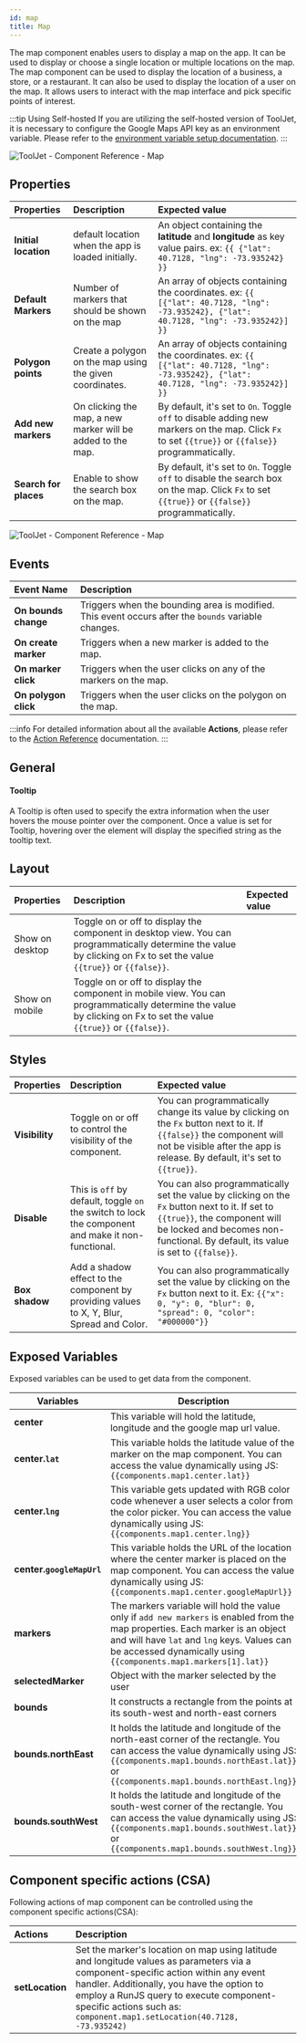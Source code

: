 ```yaml
---
id: map
title: Map
---
```


The map component enables users to display a map on the app. It can be used to display or choose a single location or multiple locations on the map. The map component can be used to display the location of a business, a store, or a restaurant. It can also be used to display the location of a user on the map. It allows users to interact with the map interface and pick specific points of interest.

:::tip Using Self-hosted 
If you are utilizing the self-hosted version of ToolJet, it is necessary to configure the Google Maps API key as an environment variable. Please refer to the [environment variable setup documentation](/docs/setup/env-vars/#google-maps-configuration--optional-).
:::

<div style={{textAlign: 'center'}}>

<img className="screenshot-full" src="/img/widgets/map/map2.png" alt="ToolJet - Component Reference - Map" />

</div>

## Properties

| Properties      | Description | Expected value |
|:----------- |:----------- |:------------------ |
| **Initial location** | default location when the app is loaded initially. | An object containing the **latitude** and **longitude** as key value pairs. ex: `{{ {"lat": 40.7128, "lng": -73.935242} }}` |
| **Default Markers** | Number of markers that should be shown on the map | An array of objects containing the coordinates. ex: `{{ [{"lat": 40.7128, "lng": -73.935242}, {"lat": 40.7128, "lng": -73.935242}] }}` |
| **Polygon points** | Create a polygon on the map using the given coordinates. | An array of objects containing the coordinates. ex: `{{ [{"lat": 40.7128, "lng": -73.935242}, {"lat": 40.7128, "lng": -73.935242}] }}` |
| **Add new markers** | On clicking the map, a new marker will be added to the map. | By default, it's set to `On`. Toggle `off` to disable adding new markers on the map. Click `Fx` to set `{{true}}` or `{{false}}` programmatically. |
| **Search for places** | Enable to show the search box on the map. | By default, it's set to `On`. Toggle `off` to disable the search box on the map. Click `Fx` to set `{{true}}` or `{{false}}` programmatically. |

<div style={{textAlign: 'center'}}>

<img className="screenshot-full" src="/img/widgets/map/propertiesmap.png" alt="ToolJet - Component Reference - Map" />

</div>

## Events

| Event Name        | Description                                   |
|:----------------- | :--------------------------------------------- |
| **On bounds change**  | Triggers when the bounding area is modified. This event occurs after the `bounds` variable changes. |
| **On create marker**  | Triggers when a new marker is added to the map. |
| **On marker click**   | Triggers when the user clicks on any of the markers on the map. |
| **On polygon click** | Triggers when the user clicks on the polygon on the map. |

:::info
For detailed information about all the available **Actions**, please refer to the [Action Reference](/docs/category/actions-reference) documentation.
:::

## General
#### Tooltip

A Tooltip is often used to specify the extra information when the user hovers the mouse pointer over the component. Once a value is set for Tooltip, hovering over the element will display the specified string as the tooltip text.

## Layout

| Properties      | Description | Expected value |
|:----------- |:----------- |:------------------ |
| Show on desktop | Toggle on or off to display the component in desktop view. You can programmatically determine the value by clicking on Fx to set the value `{{true}}` or `{{false}}`. |
| Show on mobile | Toggle on or off to display the component in mobile view. You can programmatically determine the value by clicking on Fx to set the value `{{true}}` or `{{false}}`. |

## Styles

| Properties      | Description | Expected value |
|:----------- |:----------- |:------------------ |
| **Visibility** | Toggle on or off to control the visibility of the component. | You can programmatically change its value by clicking on the `Fx` button next to it. If `{{false}}` the component will not be visible after the app is release. By default, it's set to `{{true}}`. |
| **Disable** | This is `off` by default, toggle `on` the switch to lock the component and make it non-functional. | You can also programmatically set the value by clicking on the `Fx` button next to it. If set to `{{true}}`, the component will be locked and becomes non-functional. By default, its value is set to `{{false}}`. |
| **Box shadow** | Add a shadow effect to the component by providing values to X, Y, Blur, Spread and Color. | You can also programmatically set the value by clicking on the `Fx` button next to it. Ex: `{{"x": 0, "y": 0, "blur": 0, "spread": 0, "color": "#000000"}}` | 

## Exposed Variables

Exposed variables can be used to get data from the component.

| Variables    | Description |
| ----------- | ----------- |
| **center** | This variable will hold the latitude, longitude and the google map url value. |
| **center.`lat`** | This variable holds the latitude value of the marker on the map component. You can access the value dynamically using JS: `{{components.map1.center.lat}}`|
| **center.`lng`** | This variable gets updated with RGB color code whenever a user selects a color from the color picker. You can access the value dynamically using JS: `{{components.map1.center.lng}}`|
| **center.`googleMapUrl`** | This variable holds the URL of the location where the center marker is placed on the map component. You can access the value dynamically using JS: `{{components.map1.center.googleMapUrl}}`|
| **markers** | The markers variable will hold the value only if `add new markers` is enabled from the map properties. Each marker is an object and will have `lat` and `lng` keys. Values can be accessed dynamically using `{{components.map1.markers[1].lat}}` |
| **selectedMarker** | Object with the marker selected by the user |
| **bounds** | It constructs a rectangle from the points at its south-west and north-east corners |
| **bounds.northEast** | It holds the latitude and longitude of the north-east corner of the rectangle. You can access the value dynamically using JS: `{{components.map1.bounds.northEast.lat}}` or `{{components.map1.bounds.northEast.lng}}` |
| **bounds.southWest** | It holds the latitude and longitude of the south-west corner of the rectangle. You can access the value dynamically using JS: `{{components.map1.bounds.southWest.lat}}` or `{{components.map1.bounds.southWest.lng}}` |

## Component specific actions (CSA)

Following actions of map component can be controlled using the component specific actions(CSA):

| Actions     | Description |
|:---------- |:---------- |
| **setLocation** | Set the marker's location on map using latitude and longitude values as parameters via a component-specific action within any event handler. Additionally, you have the option to employ a RunJS query to execute component-specific actions such as: `component.map1.setLocation(40.7128, -73.935242)`  |
